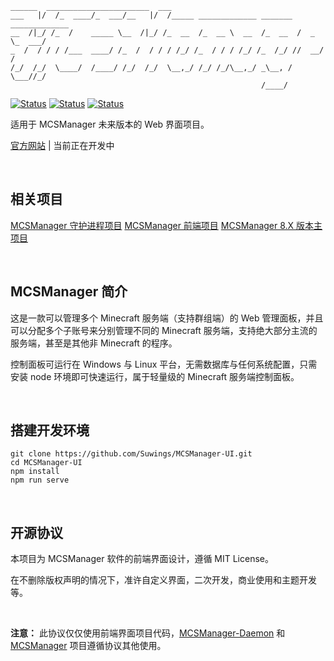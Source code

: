 <!--
 * @Author: your name
 * @Date: 2021-12-04 19:37:37
 * @LastEditTime: 2021-12-04 19:47:44
 * @LastEditors: Please set LastEditors
 * @Description: 打开koroFileHeader查看配置 进行设置: https://github.com/OBKoro1/koro1FileHeader/wiki/%E9%85%8D%E7%BD%AE
 * @FilePath: \MCSManager-UI\README.md
-->
```
______  _______________________  ___
___   |/  /_  ____/_  ___/__   |/  /_____ _____________ _______ _____________
__  /|_/ /_  /    _____ \__  /|_/ /_  __  /_  __ \  __  /_  __  /  _ \_  ___/
_  /  / / / /___  ____/ /_  /  / / / /_/ /_  / / / /_/ /_  /_/ //  __/  /
/_/  /_/  \____/  /____/ /_/  /_/  \__,_/ /_/ /_/\__,_/ _\__, / \___//_/
                                                        /____/
```

[![Status](https://img.shields.io/badge/npm-v8.1.0-blue.svg)](https://www.npmjs.com/)
[![Status](https://img.shields.io/badge/node-v14.17.6-blue.svg)](https://nodejs.org/en/download/)
[![Status](https://img.shields.io/badge/License-GPL-red.svg)](https://github.com/Suwings/MCSManager)


适用于 MCSManager 未来版本的 Web 界面项目。


[官方网站](http://mcsm.suwings.top/) | 当前正在开发中

<br />

相关项目
-----------
[MCSManager 守护进程项目](https://github.com/Suwings/MCSManager-Daemon)
[MCSManager 前端项目](https://github.com/Suwings/MCSManager-UI)
[MCSManager 8.X 版本主项目](https://github.com/Suwings/MCSManager)

<br />

MCSManager 简介
-----------
这是一款可以管理多个 Minecraft 服务端（支持群组端）的 Web 管理面板，并且可以分配多个子账号来分别管理不同的 Minecraft 服务端，支持绝大部分主流的服务端，甚至是其他非 Minecraft 的程序。

控制面板可运行在 Windows 与 Linux 平台，无需数据库与任何系统配置，只需安装 node 环境即可快速运行，属于轻量级的 Minecraft 服务端控制面板。


<br />


搭建开发环境
-----------
```
git clone https://github.com/Suwings/MCSManager-UI.git
cd MCSManager-UI
npm install
npm run serve
```

<br />

开源协议
-----------
本项目为 MCSManager 软件的前端界面设计，遵循 MIT License。

在不删除版权声明的情况下，准许自定义界面，二次开发，商业使用和主题开发等。

<br />


**注意：** 此协议仅仅使用前端界面项目代码，[MCSManager-Daemon](https://github.com/Suwings/MCSManager-Daemon) 和 [MCSManager](https://github.com/Suwings/MCSManager) 项目遵循协议其他使用。
